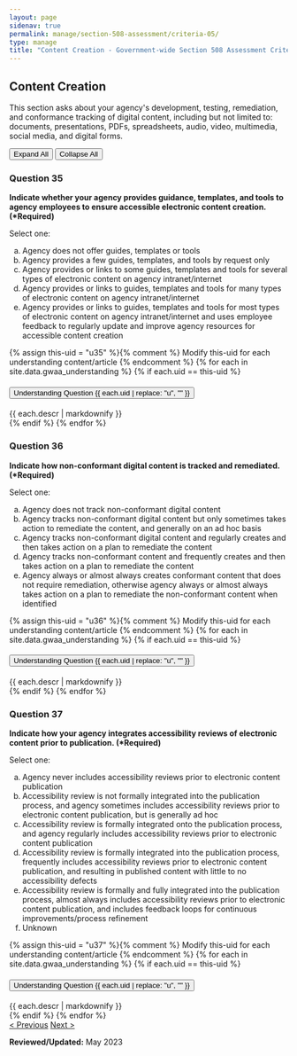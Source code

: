 ```yaml
---
layout: page
sidenav: true
permalink: manage/section-508-assessment/criteria-05/
type: manage
title: "Content Creation - Government-wide Section 508 Assessment Criteria"
---
```


<H2 id="content-creation">Content Creation</H2>
<p>This section asks about your agency's development, testing, remediation, and conformance tracking of digital content, including but not limited to: documents, presentations, PDFs, spreadsheets, audio, video, multimedia, social media, and digital forms. </p>

<!-- Expand/Collapse All "Understanding" Content -->
<div class="margin-y-3 margin-x-1">
    <button id="expand-all" class="usa-button">Expand All</button>
    <button id="collapse-all" class="usa-button">Collapse All</button>
</div>

<div class="usa-card-group">
<!-- begin insert criteria -->

<!-- Q:035-->
<div id="q35" class="usa-card tablet:grid-col-12">
    <div class="usa-card__container border-top">
        <div class="usa-card__header">
            <h3 class="usa-card__heading"> Question 35 </h3>
        </div>
        <div class="usa-card__body">
            <p><strong> Indicate whether your agency provides guidance, templates, and tools to agency employees to
                    ensure accessible electronic content creation. (*Required) </strong></p>
            <p> Select one: </p>
            <p>
            <ol type="a">
                <li>Agency does not offer guides, templates or tools</li>
                <li>Agency provides a few guides, templates, and tools by request only</li>
                <li>Agency provides or links to some guides, templates and tools for several types of electronic content
                    on agency intranet/internet</li>
                <li>Agency provides or links to guides, templates and tools for many types of electronic content on
                    agency intranet/internet</li>
                <li>Agency provides or links to guides, templates and tools for most types of electronic content on
                    agency intranet/internet and uses employee feedback to regularly update and improve agency resources
                    for accessible content creation</li>
            </ol>
            </p>
        </div>
        {% assign this-uid = "u35" %}{% comment %} Modify this-uid for each understanding content/article {% endcomment %}
        {% for each in site.data.gwaa_understanding %}
            {% if each.uid == this-uid %}
            <!-- Understanding -->
            <div class="border-top-05 border-primary margin-top-1">
                <div class="usa-accordion">
                    <h4 class="usa-accordion__heading">
                        <button
                        type="button"
                        class="usa-accordion__button understand_button padding-left-3"
                        aria-expanded="false"
                        aria-controls="{{ each.uid }}"
                        >
                        Understanding Question {{ each.uid | replace: "u", "" }}
                        </button>
                    </h4>
                    <div id="{{ each.uid }}" class="usa-accordion__content understand_content usa-prose padding-x-3 padding-y-0 bg-primary-lighter text-primary-darker border-top-05 border-primary">
                        <div class="margin-x-auto margin-y-0">
                            {{ each.descr | markdownify }}
                        </div>
                    </div>
                </div>
            </div>
            {% endif %}
        {% endfor %}
    </div>
</div>
<!-- Q:036-->
<div id="q36" class="usa-card tablet:grid-col-12">
    <div class="usa-card__container border-top">
        <div class="usa-card__header">
            <h3 class="usa-card__heading"> Question 36 </h3>
        </div>
        <div class="usa-card__body">
            <p><strong> Indicate how non-conformant digital content is tracked and remediated. (*Required) </strong></p>
            <p> Select one: </p>
            <p>
            <ol type="a">
                <li>Agency does not track non-conformant digital content</li>
                <li>Agency tracks non-conformant digital content but only sometimes takes action to remediate the
                    content, and generally on an ad hoc basis</li>
                <li>Agency tracks non-conformant digital content and regularly creates and then takes action on a plan
                    to remediate the content</li>
                <li>Agency tracks non-conformant content and frequently creates and then takes action on a plan to
                    remediate the content</li>
                <li>Agency always or almost always creates conformant content that does not require remediation,
                    otherwise agency always or almost always takes action on a plan to remediate the non-conformant
                    content when identified</li>
            </ol>
            </p>
        </div>
        {% assign this-uid = "u36" %}{% comment %} Modify this-uid for each understanding content/article {% endcomment %}
        {% for each in site.data.gwaa_understanding %}
            {% if each.uid == this-uid %}
            <!-- Understanding -->
            <div class="border-top-05 border-primary margin-top-1">
                <div class="usa-accordion">
                    <h4 class="usa-accordion__heading">
                        <button
                        type="button"
                        class="usa-accordion__button understand_button padding-left-3"
                        aria-expanded="false"
                        aria-controls="{{ each.uid }}"
                        >
                        Understanding Question {{ each.uid | replace: "u", "" }}
                        </button>
                    </h4>
                    <div id="{{ each.uid }}" class="usa-accordion__content understand_content usa-prose padding-x-3 padding-y-0 bg-primary-lighter text-primary-darker border-top-05 border-primary">
                        <div class="margin-x-auto margin-y-0">
                            {{ each.descr | markdownify }}
                        </div>
                    </div>
                </div>
            </div>
            {% endif %}
        {% endfor %}
    </div>
</div>
<!-- Q:037-->
<div id="q37" class="usa-card tablet:grid-col-12">
    <div class="usa-card__container border-top">
        <div class="usa-card__header">
            <h3 class="usa-card__heading"> Question 37 </h3>
        </div>
        <div class="usa-card__body">
            <p><strong> Indicate how your agency integrates accessibility reviews of electronic content prior to
                    publication. (*Required) </strong></p>
            <p> Select one: </p>
            <p>
            <ol type="a">
                <li>Agency never includes accessibility reviews prior to electronic content publication</li>
                <li>Accessibility review is not formally integrated into the publication process, and agency sometimes
                    includes accessibility reviews prior to electronic content publication, but is generally ad hoc</li>
                <li>Accessibility review is formally integrated onto the publication process, and agency regularly
                    includes accessibility reviews prior to electronic content publication</li>
                <li>Accessibility review is formally integrated into the publication process, frequently includes
                    accessibility reviews prior to electronic content publication, and resulting in published content
                    with little to no accessibility defects</li>
                <li>Accessibility review is formally and fully integrated into the publication process, almost always
                    includes accessibility reviews prior to electronic content publication, and includes feedback loops
                    for continuous improvements/process refinement</li>
                <li>Unknown</li>
            </ol>
            </p>
        </div>
        {% assign this-uid = "u37" %}{% comment %} Modify this-uid for each understanding content/article {% endcomment %}
        {% for each in site.data.gwaa_understanding %}
            {% if each.uid == this-uid %}
            <!-- Understanding -->
            <div class="border-top-05 border-primary margin-top-1">
                <div class="usa-accordion">
                    <h4 class="usa-accordion__heading">
                        <button
                        type="button"
                        class="usa-accordion__button understand_button padding-left-3"
                        aria-expanded="false"
                        aria-controls="{{ each.uid }}"
                        >
                        Understanding Question {{ each.uid | replace: "u", "" }}
                        </button>
                    </h4>
                    <div id="{{ each.uid }}" class="usa-accordion__content understand_content usa-prose padding-x-3 padding-y-0 bg-primary-lighter text-primary-darker border-top-05 border-primary">
                        <div class="margin-x-auto margin-y-0">
                            {{ each.descr | markdownify }}
                        </div>
                    </div>
                </div>
            </div>
            {% endif %}
        {% endfor %}
    </div>
</div>

<!-- end insert criteria -->
</div>

<div id="prev-next-section">
    <a class="prev-page" title="Go to previous page" href="{{site.baseurl}}/manage/section-508-assessment/criteria-04/"> < Previous</a>
    <a class="prev-page" title="Go to next page" href="{{site.baseurl}}/manage/section-508-assessment/criteria-06/"> Next > </a>
</div>

**Reviewed/Updated:** May 2023

<!-- Expand/Collapse All Understanding Content script -->
<script>
    $("#expand-all").on("click", function (){
        $(".understand_button").attr("aria-expanded", "true");
        $(".understand_content").removeAttr("hidden");
    });
    $("#collapse-all").on("click", function (){
        $(".understand_button").attr("aria-expanded", "false");
        $(".understand_content").attr("hidden","");
    });
</script>

<!-- Unhide hash/anchor from external url -->
<script>
    $(function(){
        var u_hash = window.location.hash;
        $(u_hash).removeAttr("hidden");
    });
</script>